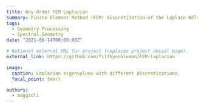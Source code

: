 ```yaml
---
title: Any Order FEM Laplacian
summary: Finite Element Method (FEM) discretization of the Laplace-Beltrami operator on triangular meshes, parametric on the polynomial's order of the hat functions.
tags:
  - Geometry Processing
  - Spectral Geometry
date: "2021-06-14T00:00:00Z"

# Optional external URL for project (replaces project detail page).
external_link: https://github.com/filthynobleman/FEM-laplacian

image:
  caption: Laplacian eigenvalues with different discretizations.
  focal_point: Smart

authors:
  - maggioli
---
```

